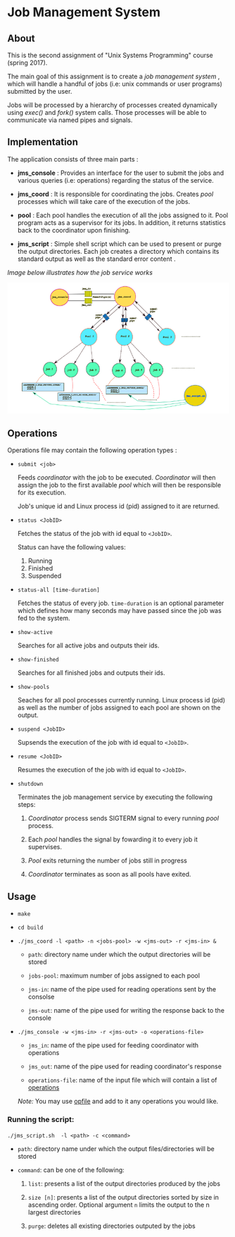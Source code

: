# Job Management System

## About

This is the second assignment of "Unix Systems Programming" course (spring 2017).

The main goal of this assignment is to create a *job management system* , which will handle a handful of jobs (i.e: unix commands or user programs) submitted by the user.

Jobs will be processed by a hierarchy of processes created dynamically using *exec()* and *fork()* system calls. Those processes will be able to communicate via named pipes and signals.


## Implementation

The application consists of three main parts :

  * **jms_console**   : Provides an interface for the user to submit the jobs and various queries (i.e: operations) regarding the status of the service.

  * **jms_coord**     : It is responsible for coordinating the jobs. Creates *pool* processes which will take care of the execution of the jobs.

  * **pool**          : Each pool handles the execution of all the jobs assigned to it. Pool program acts as a supervisor for its jobs. In addition, it returns statistics back to the coordinator upon finishing.

  * **jms_script** : Simple shell script which can be used to present or purge the  output directories. Each job creates a directory which contains its standard output as well as the standard error content .

  *Image below illustrates how the job service works*

  ![img not found](./img/illustration.png)


## Operations

Operations file may contain the following operation types :

  * `submit <job>`

    Feeds *coordinator* with the job to be executed. *Coordinator* will then assign the job to the first available *pool* which will then be responsible for its execution.

    Job's unique id and Linux process id (pid) assigned to it are returned.

  * `status <JobID>`

    Fetches the status of the job with id equal to `<JobID>`.

    Status can have the following values:
    1. Running
    2. Finished
    3. Suspended


  * `status-all [time-duration]`

    Fetches the status of every job. `time-duration` is an optional parameter which defines how many seconds may have passed since the job was fed to the system.

  * `show-active`

    Searches for all active jobs and outputs their ids.

  * `show-finished`

    Searches for all finished jobs and outputs their ids.

  * `show-pools`

    Seaches for all pool processes currently running. Linux process id (pid) as well as the number of jobs assigned to each pool are shown on the output.

  * `suspend <JobID>`

    Supsends the execution of the job with id equal to `<JobID>`.

  * `resume <JobID>`

    Resumes the execution of the job with id equal to `<JobID>`.

  * `shutdown`

    Terminates the job management service by executing the following steps:

    1. *Coordinator* process sends SIGTERM signal to every running *pool* process.

    2. Each *pool* handles the signal by fowarding it to every job it supervises.

    3. *Pool* exits returning the number of jobs still in progress

    4. *Coordinator* terminates as soon as all pools have exited.


## Usage

* `make`

* `cd build`

* `./jms_coord -l <path> -n <jobs-pool> -w <jms-out> -r <jms-in> &`


  * `path`: directory name under which the output directories will be stored

  * `jobs-pool`: maximum number of jobs assigned to each pool

  * `jms-in`: name of the pipe used for reading operations sent by the consolse

  * `jms-out`: name of the pipe used for writing the response back to the console


* `./jms_console -w <jms-in> -r <jms-out> -o <operations-file>`


  * `jms_in`: name of the pipe used for feeding coordinator with operations

  * `jms_out`: name of the pipe used for reading coordinator's response

  * `operations-file`: name of the input file which will contain a list of [operations](#Operations)


  *Note:* You may use [opfile](./opfile) and add to it any operations you would like.


### Running the script:


`./jms_script.sh  -l <path> -c <command>`

  * `path`: directory name under which the output files/directories will be stored

  * `command`: can be one of the following:

    1. `list`: presents a list of the output directories produced by the jobs

    2. `size [n]`: presents a list of the output directories sorted by size in ascending order. Optional argument `n`  limits the output to the n largest directories

    3. `purge`: deletes all existing directories outputed by the jobs


